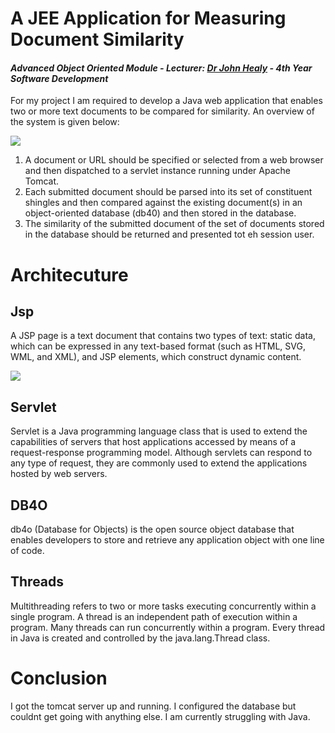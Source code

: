 # A JEE Application for Measuring Document Similarity
#### *Advanced Object Oriented Module - Lecturer: [Dr John Healy]() - 4th Year Software Development*
For my project I am required to develop a Java web application that enables two or more text documents to be compared for similarity. An overview of the system is given below: 

![](https://user-images.githubusercontent.com/22341150/34524665-39cc66f2-f094-11e7-9bdb-e405f29ece83.PNG)

1. A document or URL should be specified or selected from a web browser and then dispatched to a servlet instance running under Apache Tomcat.
2. Each submitted document should be parsed into its set of constituent shingles and then compared against the existing document(s) in an object-oriented database (db40) and then stored in the database.
3. The similarity of the submitted document of the set of documents stored in the database should be returned and presented tot eh session user.

# Architecuture
## Jsp
A JSP page is a text document that contains two types of text: static data, which can be expressed in any text-based format (such as HTML, SVG, WML, and XML), and JSP elements, which construct dynamic content.

![](https://user-images.githubusercontent.com/22341150/34628131-319f436e-f25b-11e7-9e44-ec6738341772.PNG)


## Servlet
 Servlet is a Java programming language class that is used to extend the capabilities of servers that host applications accessed by means of a request-response programming model. Although servlets can respond to any type of request, they are commonly used to extend the applications hosted by web servers.

## DB4O
db4o (Database for Objects) is the open source object database that enables developers to store and retrieve any application object with one line of code.

## Threads
Multithreading refers to two or more tasks executing concurrently within a single program. A thread is an independent path of execution within a program. Many threads can run concurrently within a program. Every thread in Java is created and controlled by the java.lang.Thread class.

# Conclusion
I got the tomcat server up and running. I configured the database but couldnt get going with anything else. I am currently struggling with Java.